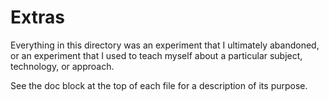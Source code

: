 # Extras

Everything in this directory was an experiment that I ultimately abandoned, or an experiment that I used to teach myself about a particular subject, technology, or approach.

See the doc block at the top of each file for a description of its purpose.
